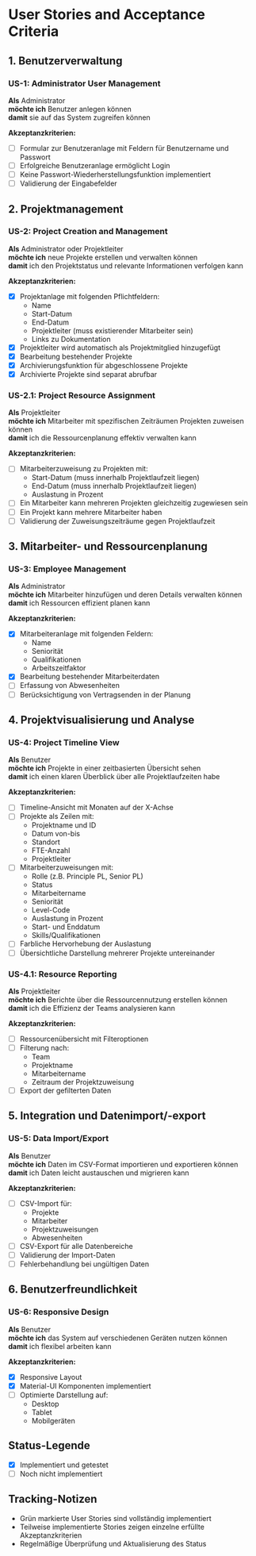# User Stories and Acceptance Criteria

## 1. Benutzerverwaltung

### US-1: Administrator User Management
**Als** Administrator  
**möchte ich** Benutzer anlegen können  
**damit** sie auf das System zugreifen können

**Akzeptanzkriterien:**
- [ ] Formular zur Benutzeranlage mit Feldern für Benutzername und Passwort
- [ ] Erfolgreiche Benutzeranlage ermöglicht Login
- [ ] Keine Passwort-Wiederherstellungsfunktion implementiert
- [ ] Validierung der Eingabefelder

## 2. Projektmanagement

### US-2: Project Creation and Management
**Als** Administrator oder Projektleiter  
**möchte ich** neue Projekte erstellen und verwalten können  
**damit** ich den Projektstatus und relevante Informationen verfolgen kann

**Akzeptanzkriterien:**
- [x] Projektanlage mit folgenden Pflichtfeldern:
  - Name
  - Start-Datum
  - End-Datum
  - Projektleiter (muss existierender Mitarbeiter sein)
  - Links zu Dokumentation
- [x] Projektleiter wird automatisch als Projektmitglied hinzugefügt
- [x] Bearbeitung bestehender Projekte
- [x] Archivierungsfunktion für abgeschlossene Projekte
- [x] Archivierte Projekte sind separat abrufbar

### US-2.1: Project Resource Assignment
**Als** Projektleiter  
**möchte ich** Mitarbeiter mit spezifischen Zeiträumen Projekten zuweisen können  
**damit** ich die Ressourcenplanung effektiv verwalten kann

**Akzeptanzkriterien:**
- [ ] Mitarbeiterzuweisung zu Projekten mit:
  - Start-Datum (muss innerhalb Projektlaufzeit liegen)
  - End-Datum (muss innerhalb Projektlaufzeit liegen)
  - Auslastung in Prozent
- [ ] Ein Mitarbeiter kann mehreren Projekten gleichzeitig zugewiesen sein
- [ ] Ein Projekt kann mehrere Mitarbeiter haben
- [ ] Validierung der Zuweisungszeiträume gegen Projektlaufzeit

## 3. Mitarbeiter- und Ressourcenplanung

### US-3: Employee Management
**Als** Administrator  
**möchte ich** Mitarbeiter hinzufügen und deren Details verwalten können  
**damit** ich Ressourcen effizient planen kann

**Akzeptanzkriterien:**
- [x] Mitarbeiteranlage mit folgenden Feldern:
  - Name
  - Seniorität
  - Qualifikationen
  - Arbeitszeitfaktor
- [x] Bearbeitung bestehender Mitarbeiterdaten
- [ ] Erfassung von Abwesenheiten
- [ ] Berücksichtigung von Vertragsenden in der Planung

## 4. Projektvisualisierung und Analyse

### US-4: Project Timeline View
**Als** Benutzer  
**möchte ich** Projekte in einer zeitbasierten Übersicht sehen  
**damit** ich einen klaren Überblick über alle Projektlaufzeiten habe

**Akzeptanzkriterien:**
- [ ] Timeline-Ansicht mit Monaten auf der X-Achse
- [ ] Projekte als Zeilen mit:
  - Projektname und ID
  - Datum von-bis
  - Standort
  - FTE-Anzahl
  - Projektleiter
- [ ] Mitarbeiterzuweisungen mit:
  - Rolle (z.B. Principle PL, Senior PL)
  - Status
  - Mitarbeitername
  - Seniorität
  - Level-Code
  - Auslastung in Prozent
  - Start- und Enddatum
  - Skills/Qualifikationen
- [ ] Farbliche Hervorhebung der Auslastung
- [ ] Übersichtliche Darstellung mehrerer Projekte untereinander

### US-4.1: Resource Reporting
**Als** Projektleiter  
**möchte ich** Berichte über die Ressourcennutzung erstellen können  
**damit** ich die Effizienz der Teams analysieren kann

**Akzeptanzkriterien:**
- [ ] Ressourcenübersicht mit Filteroptionen
- [ ] Filterung nach:
  - Team
  - Projektname
  - Mitarbeitername
  - Zeitraum der Projektzuweisung
- [ ] Export der gefilterten Daten

## 5. Integration und Datenimport/-export

### US-5: Data Import/Export
**Als** Benutzer  
**möchte ich** Daten im CSV-Format importieren und exportieren können  
**damit** ich Daten leicht austauschen und migrieren kann

**Akzeptanzkriterien:**
- [ ] CSV-Import für:
  - Projekte
  - Mitarbeiter
  - Projektzuweisungen
  - Abwesenheiten
- [ ] CSV-Export für alle Datenbereiche
- [ ] Validierung der Import-Daten
- [ ] Fehlerbehandlung bei ungültigen Daten

## 6. Benutzerfreundlichkeit

### US-6: Responsive Design
**Als** Benutzer  
**möchte ich** das System auf verschiedenen Geräten nutzen können  
**damit** ich flexibel arbeiten kann

**Akzeptanzkriterien:**
- [x] Responsive Layout
- [x] Material-UI Komponenten implementiert
- [ ] Optimierte Darstellung auf:
  - Desktop
  - Tablet
  - Mobilgeräten

## Status-Legende
- [x] Implementiert und getestet
- [ ] Noch nicht implementiert

## Tracking-Notizen
- Grün markierte User Stories sind vollständig implementiert
- Teilweise implementierte Stories zeigen einzelne erfüllte Akzeptanzkriterien
- Regelmäßige Überprüfung und Aktualisierung des Status
